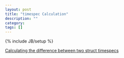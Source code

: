 ```yaml
---
layout: post
title: "timespec Calculation"
description: ""
category: 
tags: []
---
```

{% include JB/setup %}

[Calculating the difference between two struct timespecs](http://www.guyrutenberg.com/2007/09/22/profiling-code-using-clock_gettime)

